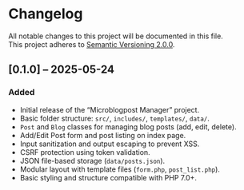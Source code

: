 # Changelog

All notable changes to this project will be documented in this file.  
This project adheres to [Semantic Versioning 2.0.0](https://semver.org/).

## [0.1.0] – 2025-05-24
### Added
- Initial release of the “Microblogpost Manager” project.
- Basic folder structure: `src/`, `includes/`, `templates/`, `data/`.
- `Post` and `Blog` classes for managing blog posts (add, edit, delete).
- Add/Edit Post form and post listing on index page.
- Input sanitization and output escaping to prevent XSS.
- CSRF protection using token validation.
- JSON file-based storage (`data/posts.json`).
- Modular layout with template files (`form.php`, `post_list.php`).
- Basic styling and structure compatible with PHP 7.0+.
